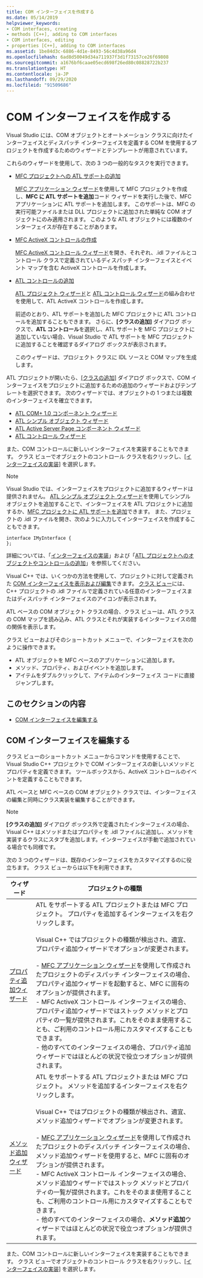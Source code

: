 ```yaml
---
title: COM インターフェイスを作成する
ms.date: 05/14/2019
helpviewer_keywords:
- COM interfaces, creating
- methods [C++], adding to COM interfaces
- COM interfaces, editing
- properties [C++], adding to COM interfaces
ms.assetid: 1be84d3c-6886-4d1e-8493-56c4d38a96d4
ms.openlocfilehash: 6ad8d50049d34a711937f3d1f73157ce26f69808
ms.sourcegitcommit: a1676bf6caae05ecd698f26ed80c08828722b237
ms.translationtype: HT
ms.contentlocale: ja-JP
ms.lasthandoff: 09/29/2020
ms.locfileid: "91509686"
---
```

# <a name="create-a-com-interface"></a>COM インターフェイスを作成する

Visual Studio には、COM オブジェクトとオートメーション クラスに向けたインターフェイスとディスパッチ インターフェイスを定義する COM を使用するプロジェクトを作成するためのウィザードとテンプレートが用意されています。

これらのウィザードを使用して、次の 3 つの一般的なタスクを実行できます。

- [MFC プロジェクトへの ATL サポートの追加](../mfc/reference/adding-atl-support-to-your-mfc-project.md)

  [MFC アプリケーション ウィザード](../mfc/reference/mfc-application-wizard.md)を使用して MFC プロジェクトを作成し、**MFC に ATL サポートを追加**コード ウィザードを実行した後で、MFC アプリケーションに ATL サポートを追加します。 このサポートは、MFC の実行可能ファイルまたは DLL プロジェクトに追加された単純な COM オブジェクトにのみ適用されます。 このような ATL オブジェクトには複数のインターフェイスが存在することがあります。

- [MFC ActiveX コントロールの作成](../mfc/reference/creating-an-mfc-activex-control.md)

  [MFC ActiveX コントロール ウィザード](../mfc/reference/mfc-activex-control-wizard.md)を開き、それぞれ、.idl ファイルとコントロール クラスで定義されているディスパッチ インターフェイスとイベント マップを含む ActiveX コントロールを作成します。

- [ATL コントロールの追加](../atl/reference/adding-an-atl-control.md)

  [ATL プロジェクト ウィザード](../atl/reference/atl-project-wizard.md)と [ATL コントロール ウィザード](../atl/reference/atl-control-wizard.md)の組み合わせを使用して、ATL ActiveX コントロールを作成します。

  前述のとおり、ATL サポートを追加した MFC プロジェクトに ATL コントロールを追加することもできます。 さらに、**[クラスの追加]** ダイアログ ボックスで、**ATL コントロール**を選択し、ATL サポートを MFC プロジェクトに追加していない場合、Visual Studio で ATL サポートを MFC プロジェクトに追加することを確認するダイアログ ボックスが表示されます。

  このウィザードは、プロジェクト クラスに IDL ソースと COM マップを生成します。

ATL プロジェクトが開いたら、[[クラスの追加]](./adding-a-class-visual-cpp.md#add-class-dialog-box) ダイアログ ボックスで、COM インターフェイスをプロジェクトに追加するための追加のウィザードおよびテンプレートを選択できます。 次のウィザードでは、オブジェクトの 1 つまたは複数のインターフェイスを確立できます。

- [ATL COM+ 1.0 コンポーネント ウィザード](../atl/reference/atl-com-plus-1-0-component-wizard.md)
- [ATL シンプル オブジェクト ウィザード](../atl/reference/atl-simple-object-wizard.md)
- [ATL Active Server Page コンポーネント ウィザード](../atl/reference/atl-active-server-page-component-wizard.md)
- [ATL コントロール ウィザード](../atl/reference/atl-control-wizard.md)

また、COM コントロールに新しいインターフェイスを実装することもできます。 クラス ビューでオブジェクトのコントロール クラスを右クリックし、[[インターフェイスの実装]](./implementing-an-interface-visual-cpp.md#implement-interface-wizard) を選択します。

> [!NOTE]
> Visual Studio では、インターフェイスをプロジェクトに追加するウィザードは提供されません。 [ATL シンプル オブジェクト ウィザード](../atl/reference/atl-simple-object-wizard.md)を使用してシンプル オブジェクトを追加することで、インターフェイスを ATL プロジェクトに追加するか、[MFC プロジェクトに ATL サポートを追加](../mfc/reference/adding-atl-support-to-your-mfc-project.md)できます。 また、プロジェクトの .idl ファイルを開き、次のように入力してインターフェイスを作成することもできます。

```
interface IMyInterface {
};
```

詳細については、「[インターフェイスの実装](../ide/implementing-an-interface-visual-cpp.md)」および「[ATL プロジェクトへのオブジェクトやコントロールの追加](../atl/reference/adding-objects-and-controls-to-an-atl-project.md)」を参照してください。

Visual C++ では、いくつかの方法を使用して、プロジェクトに対して定義された [COM インターフェイスを表示および編集](#edit-a-com-interface)できます。 [クラス ビュー](/visualstudio/ide/viewing-the-structure-of-code)には、C++ プロジェクトの .idl ファイルで定義されている任意のインターフェイスまたはディスパッチ インターフェイスのアイコンが表示されます。

ATL ベースの COM オブジェクト クラスの場合、クラス ビューは、ATL クラスの COM マップを読み込み、ATL クラスとそれが実装するインターフェイスの間の関係を表示します。

クラス ビューおよびそのショートカット メニューで、インターフェイスを次のように操作できます。

- ATL オブジェクトを MFC ベースのアプリケーションに追加します。
- メソッド、プロパティ、およびイベントを追加します。
- アイテムをダブルクリックして、アイテムのインターフェイス コードに直接ジャンプします。

## <a name="in-this-section"></a>このセクションの内容

- [COM インターフェイスを編集する](#edit-a-com-interface)

## <a name="edit-a-com-interface"></a>COM インターフェイスを編集する

クラス ビューのショートカット メニューからコマンドを使用することで、Visual Studio C++ プロジェクトで COM インターフェイスの新しいメソッドとプロパティを定義できます。 ツールボックスから、ActiveX コントロールのイベントを定義することもできます。

ATL ベースと MFC ベースの COM オブジェクト クラスでは、インターフェイスの編集と同時にクラス実装を編集することができます。

> [!NOTE]
> **[クラスの追加]** ダイアログ ボックス外で定義されたインターフェイスの場合、Visual C++ はメソッドまたはプロパティを .idl ファイルに追加し、メソッドを実装するクラスにスタブを追加します。インターフェイスが手動で追加されている場合でも同様です。

次の 3 つのウィザードは、既存のインターフェイスをカスタマイズするのに役立ちます。 クラス ビューからは以下を利用できます。

|ウィザード|プロジェクトの種類|
|------------|------------------|
|[プロパティ追加ウィザード](./adding-a-property-visual-cpp.md#names-add-property-wizard)|ATL をサポートする ATL プロジェクトまたは MFC プロジェクト。 プロパティを追加するインターフェイスを右クリックします。<br /><br />Visual C++ ではプロジェクトの種類が検出され、適宜、プロパティ追加ウィザードでオプションが変更されます。<br /><br />- [MFC アプリケーション ウィザード](../mfc/reference/mfc-application-wizard.md)を使用して作成されたプロジェクトのディスパッチ インターフェイスの場合、プロパティ追加ウィザードを起動すると、MFC に固有のオプションが提供されます。<br />- MFC ActiveX コントロール インターフェイスの場合、プロパティ追加ウィザードではストック メソッドとプロパティの一覧が提供されます。これをそのまま使用することも、ご利用のコントロール用にカスタマイズすることもできます。<br />- 他のすべてのインターフェイスの場合、プロパティ追加ウィザードではほとんどの状況で役立つオプションが提供されます。|
|[メソッド追加ウィザード](./adding-a-method-visual-cpp.md#add-method-wizard)|ATL をサポートする ATL プロジェクトまたは MFC プロジェクト。 メソッドを追加するインターフェイスを右クリックします。<br /><br />Visual C++ ではプロジェクトの種類が検出され、適宜、メソッド追加ウィザードでオプションが変更されます。<br /><br />- [MFC アプリケーション ウィザード](../mfc/reference/mfc-application-wizard.md)を使用して作成されたプロジェクトのディスパッチ インターフェイスの場合、メソッド追加ウィザードを使用すると、MFC に固有のオプションが提供されます。<br />- MFC ActiveX コントロール インターフェイスの場合、メソッド追加ウィザードではストック メソッドとプロパティの一覧が提供されます。これをそのまま使用することも、ご利用のコントロール用にカスタマイズすることもできます。<br />- 他のすべてのインターフェイスの場合、**メソッド追加**ウィザードではほとんどの状況で役立つオプションが提供されます。|

また、COM コントロールに新しいインターフェイスを実装することもできます。 クラス ビューでオブジェクトのコントロール クラスを右クリックし、[[インターフェイスの実装]](./implementing-an-interface-visual-cpp.md#implement-interface-wizard) を選択します。
